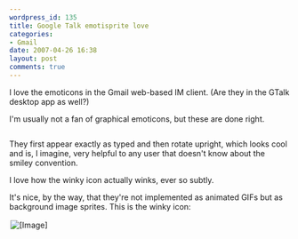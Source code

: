```yaml
---
wordpress_id: 135
title: Google Talk emotisprite love
categories:
- Gmail
date: 2007-04-26 16:38
layout: post
comments: true
---
```

I love the emoticons in the Gmail web-based IM client. (Are they in the GTalk desktop app as well?)

I'm usually not a fan of graphical emoticons, but these are done right.

<p class="center"><img src="http://henrik.nyh.se/uploads/google_emoticons.gif" class="bordered" alt="" /></p>

They first appear exactly as typed and then rotate upright, which looks cool and is, I imagine, very helpful to any user that doesn't know about the smiley convention.

I love how the winky icon actually winks, ever so subtly.

It's nice, by the way, that they're not implemented as animated GIFs but as background image sprites. This is the winky icon:

<p class="center"><img src="http://mail.google.com/mail/im/emotisprites/wink.png" alt="[Image]" class="bordered" style="padding:2px;" /></p>
